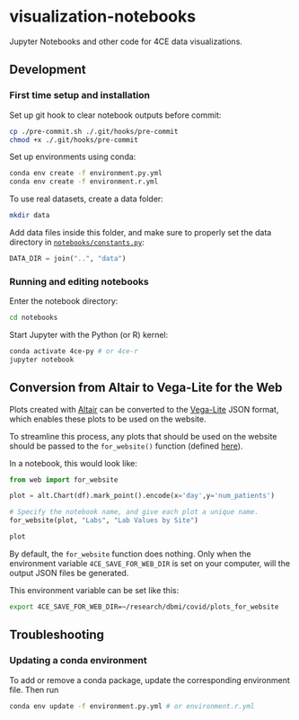 # visualization-notebooks
Jupyter Notebooks and other code for 4CE data visualizations.

## Development

### First time setup and installation

Set up git hook to clear notebook outputs before commit:

```sh
cp ./pre-commit.sh ./.git/hooks/pre-commit
chmod +x ./.git/hooks/pre-commit
```

Set up environments using conda:

```sh
conda env create -f environment.py.yml
conda env create -f environment.r.yml
```

To use real datasets, create a data folder:

```sh
mkdir data
```

Add data files inside this folder, and make sure to properly set the data directory in [`notebooks/constants.py`](https://github.com/hms-dbmi/c19i2b2-notebooks/blob/master/notebooks/constants.py#L4):

```python
DATA_DIR = join("..", "data")
```

### Running and editing notebooks

Enter the notebook directory:

```sh
cd notebooks
```

Start Jupyter with the Python (or R) kernel:

```sh
conda activate 4ce-py # or 4ce-r
jupyter notebook
```

## Conversion from Altair to Vega-Lite for the Web

Plots created with [Altair](https://altair-viz.github.io/) can be converted to the [Vega-Lite](https://vega.github.io/vega-lite/) JSON format, which enables these plots to be used on the website.

To streamline this process, any plots that should be used on the website should be passed to the `for_website()` function (defined [here](https://github.com/hms-dbmi/c19i2b2-notebooks/blob/master/notebooks/web.py)).

In a notebook, this would look like:

```python
from web import for_website
```

```python
plot = alt.Chart(df).mark_point().encode(x='day',y='num_patients')

# Specify the notebook name, and give each plot a unique name.
for_website(plot, "Labs", "Lab Values by Site")

plot
```

By default, the `for_website` function does nothing.
Only when the environment variable `4CE_SAVE_FOR_WEB_DIR` is set on your computer, will the output JSON files be generated.

This environment variable can be set like this:

```sh
export 4CE_SAVE_FOR_WEB_DIR=~/research/dbmi/covid/plots_for_website
```

## Troubleshooting

### Updating a conda environment

To add or remove a conda package, update the corresponding environment file. Then run

```sh
conda env update -f environment.py.yml # or environment.r.yml
```
